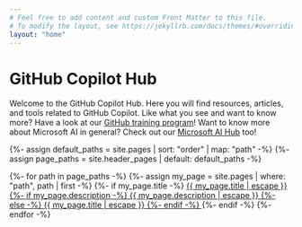 ```yaml
---
# Feel free to add content and custom Front Matter to this file.
# To modify the layout, see https://jekyllrb.com/docs/themes/#overriding-theme-defaults
layout: "home"
---
```


# GitHub Copilot Hub

Welcome to the GitHub Copilot Hub. Here you will find resources, articles, and tools related to GitHub Copilot. Like what you see and want to know more? Have a look at our [GitHub training program](https://academy.xebia.com/discipline/github/)! Want to know more about Microsoft AI in general? Check out our [Microsoft AI Hub](https://ai.xebia.ms) too!

<!-- Navigation Links Section -->
{%- assign default_paths = site.pages | sort: "order" | map: "path" -%}
{%- assign page_paths = site.header_pages | default: default_paths -%}
<div class="bottom-navigation">
  <div class="nav-grid">
    {%- for path in page_paths -%}
      {%- assign my_page = site.pages | where: "path", path | first -%}
      {%- if my_page.title -%}
      <a href="{{ my_page.url | relative_url }}" class="nav-square">
        <span class="nav-title">{{ my_page.title | escape }}</span>
        <span class="nav-desc">
          {%- if my_page.description -%}
            {{ my_page.description | escape }}
          {%- else -%}
            {{ my_page.title | escape }}
          {%- endif -%}
        </span>
      </a>
      {%- endif -%}
    {%- endfor -%}
  </div>
</div>
